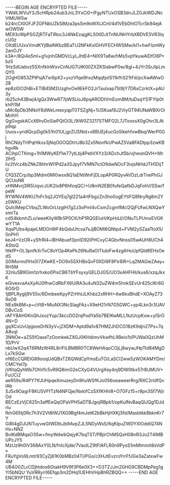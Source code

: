 -----BEGIN AGE ENCRYPTED FILE-----
YWdlLWVuY3J5cHRpb24ub3JnL3YxCi0+IFgyNTUxOSB3dnJLZ0JkWDJNcVlMUW5w
b24rcCt0OFJFZGFNbUZkSlMza3psSm9oWXlJCnV4d1VEbDhIOTcrSk94ejAwOW5W
ME93cWpPSGZjRTFaTlRoc3J4NkEzajgKLS0tIDJtTnNUNHYrbXBDVE5VR3lqcU0z
OXdEUUxxVmdKYjlBalNKbzBEaTU2NFkKxlGHVFECHWSMw/kI1+hwFlzmWy2anOJY
k3A+/8Qi4e5ml+g1vjnhGMDVcLyLJhtE4+NIX9Ta6w/hMs5vpYkuwAlDfO6P+bz5
1HzSdUabvz5SXnfklnWxvCnNJG7UtK00ZXZKSlsbwP0w/8gl+4JYr3SrJIpLmQY0
2OgHG853ZPtPsjA7xr6pX2+yxzVfqe9hxzMqqfpilS11kfhS21tFd/pcXwAWwO28
ep8zlGO2hBi+ETlB4SM2UzghvOe9EkFO2JrTaulxap75t9jY7D6xCzrktX+pAU3y
rb25ch43Bwj4/gQx3WwR77pWSUoJ6pqARODtVmEom8M/tuDsqYS1FYlp0tkhPi1M
uMc6pDb3NNoY8dWeLmexyqpT0TSZgNj+1USKuaf8J2ViyGT94UNaWBXrOiMrihYi
QgGvgskACcX6hvDoSiePQtOi3L/9iW0Z3217STMFO2L7JTooxsX0gOhn3LAtp9qp
Uuos+yridlQcpDg0k51h01ULjgrZUSNid+x8BUEj4ucGo5lkehfxwBkq/WerP0Gj
RhCNdyTHPqHlkxs3jNqOGOQDtrtJ8b3Zx5NonfkUPwAZ5Va8FADtpp3zwKBhgvRk
ACihpCTKmg+1h1MWyKEf1w77ytLbj4PebVXYz3/ADchJt5b/vjheonQVH+Nh2IHS
Iiz2tVcz4bZNkZ8hhrWl1Pd2a3SJpyf7VMN7icIO9dwNOcF3ivjsNHdJTH1DijTU
CfQ3ZCrp/bp3Mdm0Ml0wsx8Q1aENtWnFjDLopAP0RQyvAVDzLdrTnePhGJQCUoNR
xHNMvrj3lR5UqvcJUK2Ix8P6hfoqQC/+U8mN2EB0fufeQafbDJqFohV/SSw/fpeW
RYWNV4WKU7nFr3q2JOYEq7gI221a4rtFbgzZn3ho0ogEYtiFQ8NryRg8m2Yz0WKU
QuIcIMepCVbqZLWoOrLtzgIH7g2J3oPmI4vCsmZcgmfMcl2QjFUfwLNXQwYsmrTa
cdS4kkmhZLo/weeKiIyWBr5P0CK/hP1RQGEIuH/KpHdJ//ONuTLPUmxEVGKwYT1A
XqsPUbs4pajeLMDOnWF4bQduUtcva7sJjBOMl6QNtpd+FVM2ySZaaTtoX5/0nPH1
keJ4+VzOR+ySfrRl4+lBHAbuef3pnID92iPHCvyC4GbvNnss05wAUH8UCh4AStoQ
IttkfP+OL3pnfkXrToC8oYOp4KePk26NuRaOlTlubiFw4zgAHuUpfQId6EHsOedS
S0iMxrmd1Hx0I7ZKwKE+DO9x5SXHBsQvF0XDi9F8Ftr8lR+Lq2MAGieZAey+RH5M
32nluSB9Gim1zrhxko0PisCB6TbYFsyxyGELDJGS/UO3xAHFHli/kus6/xzqJkxK
eGivexvaAsXyAU0fhwCdRbFX6UiRA3u4uN32uZW4m5hnkSEvUr425clKr6G6O0rD
1jBPLRygIj9V55x/6DmbeeKpyPZrHhlJLKhbz2xRHH+4w6kxBhdE+XOAyZ739sO6
NEs9kBM+p+cVtB+MiuNX3NcSIagFAz+X9eH21rN7G5GWC+yp4Lkn3r3UAVDBvCoS
rAFY8AH0KnQhJxozYup/3kccDO2rqPodYa5b7BElKwMLL1kzUcpKxw+yISrO4N+D
gqXCxUvUpjpoeDrN3yV+j2XDM+Aptd9a1v87HM2JhDCG18zK9djn27Ps+7qA8vqI
3NNOe+aZS5fOaseTzOomkekZXGJ0KHdimvVkwfhL9Beio1t/PUWa0QzUhM1D/PrV
nbUwX2q4T6RMzW4RL8rlFILBMBR0TC8WeHAqoCOjLj8wywJHpTtd84MgDLx7kSGw
nf6EcCQREIG89ooqUdQBxTZ6QWdCpYmsEuTO/LaSCl2ww5zWOKAMYDm/CMCYeI7p
jVKtqQyhWb7OhVfc5vR9Q8imG2eCXyG4VUrgXey4nj9DW0tkx57r8UMUV+FuUCi2
aeR59s/R4PY7tfJUHpqeXmuzeyDn9huWSfKJo056oeaweerRrg/RXC2rldfQvlAb
SJ5x9OagrF8KU5VFfTzN4NFQje/NxkifCzSXfKHhl8+O7GFz15+r9pn3Sf7WjrOd
BECzEzVjC625n3affEeQqOPaVPH5aDTBJgojRBpb1/opKulNvBaqQIJQg1DJdrlu
fkhG65tj0Rc7h3V2Vt8IWJ1XG9Bgf4mJetK2bBkHjHXKj3fd/Masbtkk8bknKr7Y
GiRI4gDJUNTuyvwGtWDIbJb9AvpZJL5NDyWsS/6qKlpuZWDYXIOddiQ74NHx+NNZ
BolKdBMqaO3Sw+fmyWdwbQejyK7bqTST/PBjirChMSQxH08nR3Jo2T4lMBUPcJY5
MzUz9h0lV368AxY0LN/fnlcXjde/7VaolLZ9tFlAFLR0n9PysS1mMlmmit8sVdPv
FRuYgVo9Lmtr93CyZj61K0bMBz04Tl/PGo/cXHJtEvzroYrrFfJGe3aZatxwFw4M
UB4O0ZLvCDjhtdox6GtakH9V9f3P6e0X3++D3TZJJm2GHG9CBDMpPeg1gYl5bNQU
YuVRRyn16Efqp3m2DHq1UEHhVHpBhRZBQQ==
-----END AGE ENCRYPTED FILE-----
